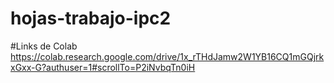 # hojas-trabajo-ipc2

#Links de Colab
https://colab.research.google.com/drive/1x_rTHdJamw2W1YB16CQ1mGQjrkxGxx-G?authuser=1#scrollTo=P2iNvbqTn0iH
